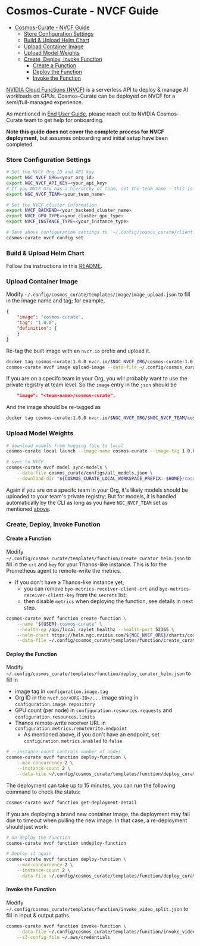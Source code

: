 # Cosmos-Curate - NVCF Guide

- [Cosmos-Curate - NVCF Guide](#cosmos-curate---nvcf-guide)
    - [Store Configuration Settings](#store-configuration-settings)
    - [Build \& Upload Helm Chart](#build--upload-helm-chart)
    - [Upload Container Image](#upload-container-image)
    - [Upload Model Weights](#upload-model-weights)
    - [Create, Deploy, Invoke Function](#create-deploy-invoke-function)
      - [Create a Function](#create-a-function)
      - [Deploy the Function](#deploy-the-function)
      - [Invoke the Function](#invoke-the-function)

[NVIDIA Cloud Functions (NVCF)](https://docs.nvidia.com/cloud-functions/user-guide/latest/cloud-function/overview.html)
is a serverless API to deploy & manage AI workloads on GPUs.
Cosmos-Curate can be deployed on NVCF for a semi/full-managed experience.

As mentioned in [End User Guide](./END_USER_GUIDE.md#launch-pipelines-on-nvidia-dgx-cloud),
please reach out to NVIDIA Cosmos-Curate team to get help for onboarding.

**Note this guide does not cover the complete process for NVCF deployment,** but assumes onboarding and initial setup have been completed.

### Store Configuration Settings

```bash
# Set the NVCF Org ID and API key
export NGC_NVCF_ORG=<your_org_id>
export NGC_NVCF_API_KEY=<your_api_key>
# If you NVCF Org has a hierarchy of team, set the team name - this is rare
export NGC_NVCF_TEAM=<your_team_name>

# Set the NVCF cluster information
export NVCF_BACKEND=<your_backend_cluster_name>
export NVCF_GPU_TYPE=<your_cluster_gpu_type>
export NVCF_INSTANCE_TYPE=<your_instance_type>

# Save above configuration settings to `~/.config/cosmos_curate/client.json`
cosmos-curate nvcf config set
```

### Build & Upload Helm Chart

Follow the instructions in this [README](../../charts/cosmos-curate/README.md).

### Upload Container Image

Modify `~/.config/cosmos_curate/templates/image/image_upload.json` to fill in the image name and tag; for example,

```json
{
    "image": "cosmos-curate",
    "tag": "1.0.0",
    "definition": {
    }
}
```

Re-tag the built image with an `nvcr.io` prefix and upload it.

```bash
docker tag cosmos-curate:1.0.0 nvcr.io/$NGC_NVCF_ORG/cosmos-curate:1.0.0
cosmos-curate nvcf image upload-image --data-file ~/.config/cosmos_curate/templates/image/image_upload.json
```

If you are on a specifc team in your Org, you will probably want to use the private registry at team level.
So the `image` entry in the `json` should be

```json
    "image": "<team-name>/cosmos-curate",
```

And the image should be re-tagged as

```bash
docker tag cosmos-curate:1.0.0 nvcr.io/$NGC_NVCF_ORG/$NGC_NVCF_TEAM/cosmos-curate:1.0.0
```

### Upload Model Weights

```bash
# download models from hugging face to local
cosmos-curate local launch --image-name cosmos-curate --image-tag 1.0.0 --curator-path . -- pixi run python3 -m cosmos_curate.core.managers.model_cli download

# sync to NVCF
cosmos-curate nvcf model sync-models \
    --data-file cosmos_curate/configs/all_models.json \
    --download-dir "${COSMOS_CURATE_LOCAL_WORKSPACE_PREFIX:-$HOME}/cosmos_curate_local_workspace/models/"
```

Again if you are on a specifc team in your Org, it's likely models should be uploaded to your team's private registry;
But for models, it is handled automatically by the CLI as long as you have `NGC_NVCF_TEAM` set as mentioned [above](#store-configuration-settings).

### Create, Deploy, Invoke Function 

#### Create a Function

Modify `~/.config/cosmos_curate/templates/function/create_curator_helm.json` to fill in the `crt` and `key` for your Thanos-like instance.
This is for the Prometheus agent to remote-write the metrics.
- If you don't have a Thanos-like instance yet,
  - you can remove `byo-metrics-receiver-client-crt` and `byo-metrics-receiver-client-key` from the `secrets` list;
  - then disable `metrics` when deploying the function, see details in next step.

```bash
cosmos-curate nvcf function create-function \
    --name "${USER}-cosmos-curate" \
    --health-ep /api/local_raylet_healthz --health-port 52365 \
    --helm-chart https://helm.ngc.nvidia.com/${NGC_NVCF_ORG}/charts/cosmos-curate-2.1.1.tgz \
    --data-file ~/.config/cosmos_curate/templates/function/create_curator_helm.json
```

#### Deploy the Function

Modify `~/.config/cosmos_curate/templates/function/deploy_curator_helm.json` to fill in
- image tag in `configuration.image.tag`
- Org ID in the `nvcf.io/<ORG-ID>/...` image string in `configuration.image.repository`
- GPU count (per node) in `configuration.resources.requests` and `configuration.resources.limits`
- Thanos remote-write receiver URL in `configuration.metrics.remoteWrite.endpoint`
  - As mentioned above, if you don't have an endpoint, set `configuration.metrics.enabled` to `false`

```bash
# --instance-count controls number of nodes
cosmos-curate nvcf function deploy-function \
    --max-concurrency 2 \
    --instance-count 2 \
    --data-file ~/.config/cosmos_curate/templates/function/deploy_curator_helm.json
```

The deployment can take up to 15 minutes, you can run the following command to check the status:

```bash
cosmos-curate nvcf function get-deployment-detail
```

If you are deploying a brand new container image, the deployment may fail due to timeout when pulling the new image.
In that case, a re-deployment should just work:

```bash
# Un-deploy the function
cosmos-curate nvcf function undeploy-function

# Deploy it again
cosmos-curate nvcf function deploy-function \
    --max-concurrency 2 \
    --instance-count 2 \
    --data-file ~/.config/cosmos_curate/templates/function/deploy_curator_helm.json
```

#### Invoke the Function

Modify `~/.config/cosmos_curate/templates/function/invoke_video_split.json` to fill in input & output paths.

```bash
cosmos-curate nvcf function invoke-function \
    --data-file ~/.config/cosmos_curate/templates/function/invoke_video_split.json \
    --s3-config-file ~/.aws/credentials
```

